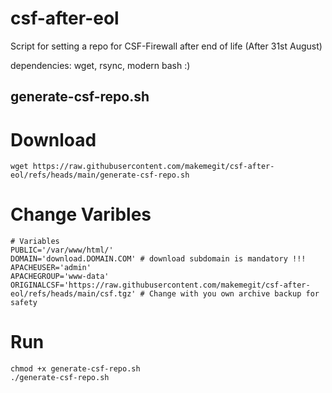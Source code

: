 # csf-after-eol
Script for setting a repo for CSF-Firewall after end of life (After 31st August)

dependencies: wget, rsync, modern bash :)

## generate-csf-repo.sh
# Download
```
wget https://raw.githubusercontent.com/makemegit/csf-after-eol/refs/heads/main/generate-csf-repo.sh
```
# Change Varibles
```
# Variables
PUBLIC='/var/www/html/'
DOMAIN='download.DOMAIN.COM' # download subdomain is mandatory !!!
APACHEUSER='admin'
APACHEGROUP='www-data'
ORIGINALCSF='https://raw.githubusercontent.com/makemegit/csf-after-eol/refs/heads/main/csf.tgz' # Change with you own archive backup for safety
```
# Run
```
chmod +x generate-csf-repo.sh
./generate-csf-repo.sh
```
